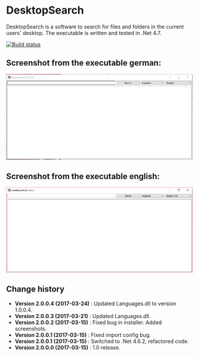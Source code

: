 DesktopSearch
===============

DesktopSearch is a software to search for files and folders in the current users' desktop.
The executable is written and tested in .Net 4.7.

[![Build status](https://ci.appveyor.com/api/projects/status/bq2tx2a016o6l0sf?svg=true)](https://ci.appveyor.com/project/SeppPenner/desktopsearch)


## Screenshot from the executable german:
![Screenshot from the executable german](https://github.com/SeppPenner/DesktopSearch/blob/master/Screenshot_DE.PNG "Screenshot from the executable german")

## Screenshot from the executable english:
![Screenshot from the executable english](https://github.com/SeppPenner/DesktopSearch/blob/master/Screenshot_EN.PNG "Screenshot from the executable english")

Change history
--------------

* **Version 2.0.0.4 (2017-03-24)** : Updated Languages.dll to version 1.0.0.4.
* **Version 2.0.0.3 (2017-03-21)** : Updated Languages.dll.
* **Version 2.0.0.2 (2017-03-15)** : Fixed bug in installer. Added screenshots.
* **Version 2.0.0.1 (2017-03-15)** : Fixed import config bug.
* **Version 2.0.0.1 (2017-03-15)** : Switched to .Net 4.6.2, refactored code.
* **Version 2.0.0.0 (2017-03-15)** : 1.0 release.
